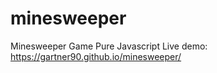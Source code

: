 # minesweeper
Minesweeper Game Pure Javascript 
Live demo: https://gartner90.github.io/minesweeper/
